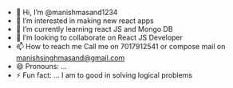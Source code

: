 - 👋 Hi, I’m @manishmasand1234
- 👀 I’m interested in making new react apps
- 🌱 I’m currently learning react JS and Mongo DB
- 💞️ I’m looking to collaborate on React JS Developer
- 📫 How to reach me Call me on 7017912541 or compose mail on manishsinghmasand@gmail.com
- 😄 Pronouns: ...
- ⚡ Fun fact: ... I am to good in solving logical problems

<!---
manishmasand1234/manishmasand1234 is a ✨ special ✨ repository because its `README.md` (this file) appears on your GitHub profile.
You can click the Preview link to take a look at your changes.
--->
